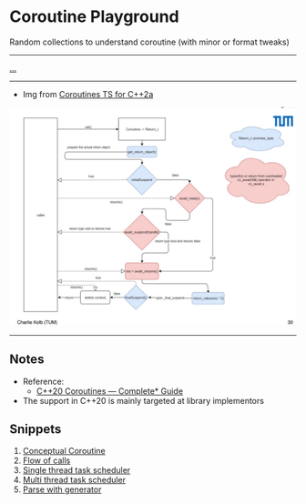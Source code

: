 # Coroutine Playground

Random collections to understand coroutine (with minor or format tweaks)

---

[...](https://stackoverflow.com/a/70803344/4924135)

---

- Img from [Coroutines TS for C++2a](https://collab.dvb.bayern/download/attachments/63265333/Kolb%20-%20Coroutines%20in%20C%2B%2B20.pdf?version=1&modificationDate=1532345203997&api=v2)

![](imgs/kolb_cpp20_ts.jpg)

---

## Notes

- Reference:
  - [C++20 Coroutines — Complete* Guide](https://itnext.io/c-20-coroutines-complete-guide-7c3fc08db89d)
- The support in C++20 is mainly targeted at library implementors

## Snippets

1. [Conceptual Coroutine](./src/conceptual_coroutine.hpp)
2. [Flow of calls](./src/flow_of_calls.hpp)
3. [Single thread task scheduler](./src/singlethread_scheduler.hpp)
4. [Multi thread task scheduler](./src/multithread_scheduler.hpp)
5. [Parse with generator](./src/parse_with_generator.hpp)

